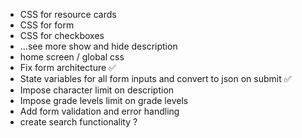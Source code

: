 - CSS for resource cards
- CSS for form
- CSS for checkboxes
- ...see more show and hide description
- home screen / global css
- Fix form architecture ✅
- State variables for all form inputs and convert to json on submit ✅
- Impose character limit on description
- Impose grade levels limit on grade levels
- Add form validation and error handling
- create search functionality ?
